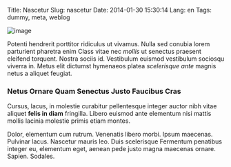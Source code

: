 Title: Nascetur
Slug: nascetur
Date: 2014-01-30 15:30:14
Lang: en
Tags: dummy, meta, weblog

![image](/files/nature-q-c-309-297-4.jpg)

Potenti hendrerit porttitor ridiculus ut vivamus. Nulla sed conubia lorem parturient pharetra enim Class vitae nec *mollis* ut senectus praesent eleifend torquent. Nostra sociis id. Vestibulum euismod vestibulum sociosqu viverra in. Metus elit dictumst hymenaeos platea *scelerisque ante* magnis netus a aliquet feugiat.

### Netus Ornare Quam Senectus Justo Faucibus Cras

Cursus, lacus, in molestie curabitur pellentesque integer auctor nibh vitae aliquet **felis in diam** fringilla. Libero euismod ante elementum nisi mattis mollis lacinia molestie primis etiam montes.

Dolor, elementum cum rutrum. Venenatis libero morbi. Ipsum maecenas. Pulvinar lacus. Nascetur mauris leo. Duis scelerisque Fermentum penatibus integer eu, elementum eget, aenean pede justo magna maecenas ornare. Sapien. Sodales.